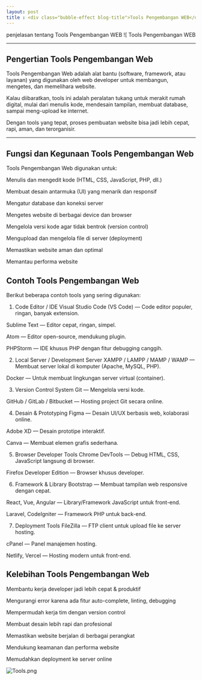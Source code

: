 ```yaml
---
layout: post
title : <div class="bubble-effect blog-title">Tools Pengembangan WEB</div>
---
```


penjelasan tentang Tools Pengembangan WEB
![ Tools Pengembangan WEB

---

## Pengertian Tools Pengembangan Web
Tools Pengembangan Web adalah alat bantu (software, framework, atau layanan) yang digunakan oleh web developer untuk membangun, mengetes, dan memelihara website.

Kalau diibaratkan, tools ini adalah peralatan tukang untuk merakit rumah digital, mulai dari menulis kode, mendesain tampilan, membuat database, sampai meng-upload ke internet.

Dengan tools yang tepat, proses pembuatan website bisa jadi lebih cepat, rapi, aman, dan terorganisir.

---

##  Fungsi dan Kegunaan Tools Pengembangan Web
Tools Pengembangan Web digunakan untuk:

Menulis dan mengedit kode (HTML, CSS, JavaScript, PHP, dll.)

Membuat desain antarmuka (UI) yang menarik dan responsif

Mengatur database dan koneksi server

Mengetes website di berbagai device dan browser

Mengelola versi kode agar tidak bentrok (version control)

Mengupload dan mengelola file di server (deployment)

Memastikan website aman dan optimal

Memantau performa website

## Contoh Tools Pengembangan Web
Berikut beberapa contoh tools yang sering digunakan:

1. Code Editor / IDE
Visual Studio Code (VS Code) — Code editor populer, ringan, banyak extension.

Sublime Text — Editor cepat, ringan, simpel.

Atom — Editor open-source, mendukung plugin.

PHPStorm — IDE khusus PHP dengan fitur debugging canggih.

2. Local Server / Development Server
XAMPP / LAMPP / MAMP / WAMP — Membuat server lokal di komputer (Apache, MySQL, PHP).

Docker — Untuk membuat lingkungan server virtual (container).

3. Version Control System
Git — Mengelola versi kode.

GitHub / GitLab / Bitbucket — Hosting project Git secara online.

4. Desain & Prototyping
Figma — Desain UI/UX berbasis web, kolaborasi online.

Adobe XD — Desain prototipe interaktif.

Canva — Membuat elemen grafis sederhana.

5. Browser Developer Tools
Chrome DevTools — Debug HTML, CSS, JavaScript langsung di browser.

Firefox Developer Edition — Browser khusus developer.

 6. Framework & Library
Bootstrap — Membuat tampilan web responsive dengan cepat.

React, Vue, Angular — Library/Framework JavaScript untuk front-end.

Laravel, CodeIgniter — Framework PHP untuk back-end.

 7. Deployment Tools
FileZilla — FTP client untuk upload file ke server hosting.

cPanel — Panel manajemen hosting.

Netlify, Vercel — Hosting modern untuk front-end.

## Kelebihan Tools Pengembangan Web
Membantu kerja developer jadi lebih cepat & produktif

Mengurangi error karena ada fitur auto-complete, linting, debugging

Mempermudah kerja tim dengan version control

Membuat desain lebih rapi dan profesional

Memastikan website berjalan di berbagai perangkat

Mendukung keamanan dan performa website

Memudahkan deployment ke server online



<img src="/assets/images/Tools.png" alt="Tools.png">
